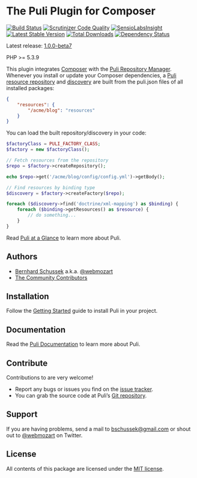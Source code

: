 The Puli Plugin for Composer
============================

[![Build Status](https://travis-ci.org/puli/composer-plugin.svg?branch=1.0.0-beta7)](https://travis-ci.org/puli/composer-plugin)
[![Scrutinizer Code Quality](https://scrutinizer-ci.com/g/puli/composer-plugin/badges/quality-score.png?b=1.0.0-beta7)](https://scrutinizer-ci.com/g/puli/composer-plugin/?branch=1.0.0-beta7)
[![SensioLabsInsight](https://insight.sensiolabs.com/projects/2c283cc0-acfd-4761-99d1-6b503f8b152f/mini.png)](https://insight.sensiolabs.com/projects/2c283cc0-acfd-4761-99d1-6b503f8b152f)
[![Latest Stable Version](https://poser.pugx.org/puli/composer-plugin/v/stable.svg)](https://packagist.org/packages/puli/composer-plugin)
[![Total Downloads](https://poser.pugx.org/puli/composer-plugin/downloads.svg)](https://packagist.org/packages/puli/composer-plugin)
[![Dependency Status](https://www.versioneye.com/php/puli:composer-plugin/1.0.0/badge.svg)](https://www.versioneye.com/php/puli:composer-plugin/1.0.0)

Latest release: [1.0.0-beta7](https://packagist.org/packages/puli/composer-plugin#1.0.0-beta7)

PHP >= 5.3.9

This plugin integrates [Composer] with the [Puli Repository Manager]. Whenever
you install or update your Composer dependencies, a [Puli resource repository] 
and [discovery] are built from the puli.json files of all installed packages:

```json
{
    "resources": {
        "/acme/blog": "resources"
    }
}
```

You can load the built repository/discovery in your code:

```php
$factoryClass = PULI_FACTORY_CLASS;
$factory = new $factoryClass();

// Fetch resources from the repository
$repo = $factory->createRepository();

echo $repo->get('/acme/blog/config/config.yml')->getBody();

// Find resources by binding type
$discovery = $factory->createFactory($repo);

foreach ($discovery->find('doctrine/xml-mapping') as $binding) {
    foreach ($binding->getResources() as $resource) {
        // do something...
    }
}
```

Read [Puli at a Glance] to learn more about Puli.

Authors
-------

* [Bernhard Schussek] a.k.a. [@webmozart]
* [The Community Contributors]

Installation
------------

Follow the [Getting Started] guide to install Puli in your project.

Documentation
-------------

Read the [Puli Documentation] to learn more about Puli.

Contribute
----------

Contributions to are very welcome!

* Report any bugs or issues you find on the [issue tracker].
* You can grab the source code at Puli’s [Git repository].

Support
-------

If you are having problems, send a mail to bschussek@gmail.com or shout out to
[@webmozart] on Twitter.

License
-------

All contents of this package are licensed under the [MIT license].

[Bernhard Schussek]: http://webmozarts.com
[The Community Contributors]: https://github.com/puli/composer-plugin/graphs/contributors
[Puli Repository Manager]: https://github.com/puli/repository-manager
[Puli resource repository]: https://github.com/puli/repository
[discovery]: https://github.com/puli/discovery
[Composer]: https://getcomposer.org
[Getting Started]: http://docs.puli.io/en/latest/getting-started.html
[Puli Documentation]: http://docs.puli.io/en/latest/index.html
[Puli at a Glance]: http://docs.puli.io/en/latest/at-a-glance.html
[issue tracker]: https://github.com/puli/issues/issues
[Git repository]: https://github.com/puli/composer-plugin
[@webmozart]: https://twitter.com/webmozart
[MIT license]: LICENSE

